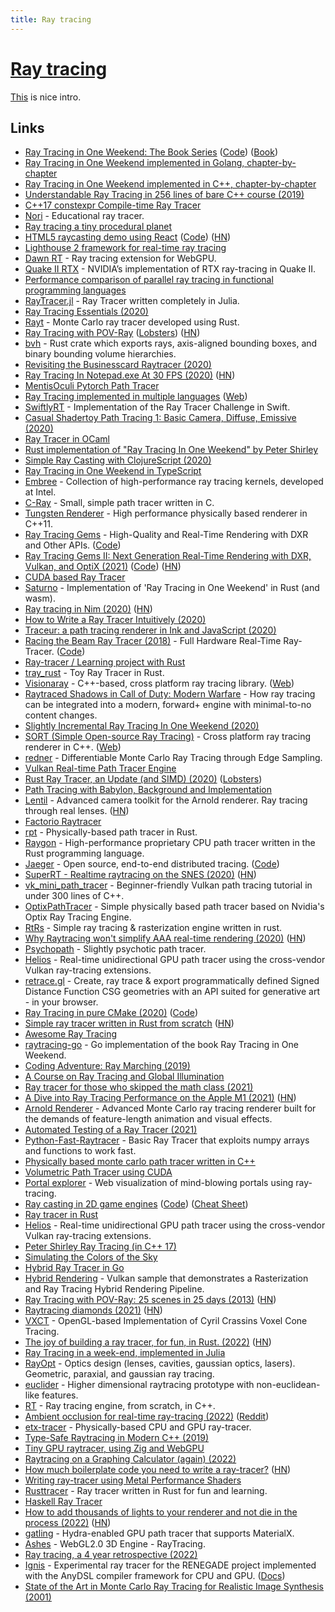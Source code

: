 ```yaml
---
title: Ray tracing
---
```


# [Ray tracing](<https://en.wikipedia.org/wiki/Ray_tracing_(graphics)>)

[This](https://blog.singleton.io/posts/2022-01-02-raytracing-with-rust/) is nice intro.

## Links

- [Ray Tracing in One Weekend: The Book Series](https://raytracing.github.io/) ([Code](https://github.com/raytracing/raytracing.github.io/)) ([Book](https://raytracing.github.io/books/RayTracingInOneWeekend.html))
- [Ray Tracing in One Weekend implemented in Golang, chapter-by-chapter](https://github.com/hunterloftis/oneweekend)
- [Ray Tracing in One Weekend implemented in C++, chapter-by-chapter](https://github.com/utilForever/ray-tracing-in-one-weekend-cpp)
- [Understandable Ray Tracing in 256 lines of bare C++ course (2019)](https://github.com/ssloy/tinyraytracer)
- [C++17 constexpr Compile-time Ray Tracer](https://github.com/tcbrindle/raytracer.hpp)
- [Nori](https://github.com/wjakob/nori) - Educational ray tracer.
- [Ray tracing a tiny procedural planet](http://casual-effects.com/research/McGuire2019ProcGen/McGuire2019ProcGen.pdf)
- [HTML5 raycasting demo using React](https://ahuth.github.io/raycast/) ([Code](https://github.com/ahuth/raycast)) ([HN](https://news.ycombinator.com/item?id=22725275))
- [Lighthouse 2 framework for real-time ray tracing](https://github.com/jbikker/lighthouse2)
- [Dawn RT](https://github.com/maierfelix/dawn-ray-tracing) - Ray tracing extension for WebGPU.
- [Quake II RTX](https://github.com/NVIDIA/Q2RTX) - NVIDIA’s implementation of RTX ray-tracing in Quake II.
- [Performance comparison of parallel ray tracing in functional programming languages](https://github.com/athas/raytracers)
- [RayTracer.jl](https://github.com/avik-pal/RayTracer.jl) - Ray Tracer written completely in Julia.
- [Ray Tracing Essentials (2020)](https://www.youtube.com/playlist?list=PL5B692fm6--sgm8Uiava0IIvUojjFOCSR)
- [Rayt](https://github.com/Dalamar42/rayt) - Monte Carlo ray tracer developed using Rust.
- [Ray Tracing with POV-Ray](https://github.com/spcask/pov-ray-tracing) ([Lobsters](https://lobste.rs/s/qczs5u/ray_tracing_with_pov_ray_25_scenes_25_days)) ([HN](https://news.ycombinator.com/item?id=23042993))
- [bvh](https://github.com/svenstaro/bvh) - Rust crate which exports rays, axis-aligned bounding boxes, and binary bounding volume hierarchies.
- [Revisiting the Businesscard Raytracer (2020)](http://fabiensanglard.net/revisiting_the_businesscard_raytracer/index.html)
- [Ray Tracing In Notepad.exe At 30 FPS (2020)](http://kylehalladay.com/blog/2020/05/20/Rendering-With-Notepad.html) ([HN](https://news.ycombinator.com/item?id=23246221))
- [MentisOculi Pytorch Path Tracer](https://github.com/mmirman/MentisOculi)
- [Ray Tracing implemented in multiple languages](https://github.com/matt77hias/smallpt) ([Web](http://www.kevinbeason.com/smallpt/))
- [SwiftlyRT](https://github.com/sbehnke/SwiftlyRT) - Implementation of the Ray Tracer Challenge in Swift.
- [Casual Shadertoy Path Tracing 1: Basic Camera, Diffuse, Emissive (2020)](https://blog.demofox.org/2020/05/25/casual-shadertoy-path-tracing-1-basic-camera-diffuse-emissive/)
- [Ray Tracer in OCaml](https://github.com/Kamirus/ray-tracer)
- [Rust implementation of "Ray Tracing In One Weekend" by Peter Shirley](https://github.com/jorendorff/rust-raytrace)
- [Simple Ray Casting with ClojureScript (2020)](https://andreyorst.gitlab.io/posts/2020-06-04-simple-ray-casting-with-clojurescript/)
- [Ray Tracing in One Weekend in TypeScript](https://github.com/ahuth/raytrace2)
- [Embree](https://github.com/embree/embree) - Collection of high-performance ray tracing kernels, developed at Intel.
- [C-Ray](https://github.com/VKoskiv/c-ray) - Small, simple path tracer written in C.
- [Tungsten Renderer](https://github.com/tunabrain/tungsten) - High performance physically based renderer in C++11.
- [Ray Tracing Gems](http://www.realtimerendering.com/raytracinggems/rtg/index.html) - High-Quality and Real-Time Rendering with DXR and Other APIs. ([Code](https://github.com/Apress/ray-tracing-gems))
- [Ray Tracing Gems II: Next Generation Real-Time Rendering with DXR, Vulkan, and OptiX (2021)](https://developer.nvidia.com/blog/ray-tracing-gems-ii-available-today-as-free-digital-download/) ([Code](https://github.com/Apress/Ray-Tracing-Gems-II)) ([HN](https://news.ycombinator.com/item?id=28064615))
- [CUDA based Ray Tracer](https://github.com/xlnx/cuda-raytracer)
- [Saturno](https://github.com/alvarosan/saturno) - Implementation of 'Ray Tracing in One Weekend' in Rust (and wasm).
- [Ray tracing in Nim (2020)](https://nim-lang.org/blog/2020/06/30/ray-tracing-in-nim.html) ([HN](https://news.ycombinator.com/item?id=23707286))
- [How to Write a Ray Tracer Intuitively (2020)](https://blog.scottlogic.com/2020/03/10/raytracer-how-to.html)
- [Traceur: a path tracing renderer in Ink and JavaScript (2020)](https://dotink.co/posts/traceur/)
- [Racing the Beam Ray Tracer (2018)](https://tomverbeure.github.io/rtl/2018/11/26/Racing-the-Beam-Ray-Tracer.html) - Full Hardware Real-Time Ray-Tracer. ([Code](https://github.com/tomverbeure/rt))
- [Ray-tracer / Learning project with Rust](https://github.com/qu4k/rain)
- [tray_rust](https://github.com/Twinklebear/tray_rust) - Toy Ray Tracer in Rust.
- [Visionaray](https://github.com/szellmann/visionaray) - C++-based, cross platform ray tracing library. ([Web](https://vis.uni-koeln.de/forschung/software-visionaray))
- [Raytraced Shadows in Call of Duty: Modern Warfare](https://www.activision.com/cdn/research/Raytraced_Shadows_in_Call_of_Duty_Modern_Warfare.pdf) - How ray tracing can be integrated into a modern, forward+ engine with minimal-to-no content changes.
- [Slightly Incremental Ray Tracing In One Weekend (2020)](https://www.peterstefek.me/incr-ray-tracer.html)
- [SORT (Simple Open-source Ray Tracing)](https://github.com/JiayinCao/SORT) - Cross platform ray tracing renderer in C++. ([Web](https://sort-renderer.com/))
- [redner](https://github.com/BachiLi/redner) - Differentiable Monte Carlo Ray Tracing through Edge Sampling.
- [Vulkan Real-time Path Tracer Engine](https://github.com/Zielon/PBRVulkan)
- [Rust Ray Tracer, an Update (and SIMD) (2020)](https://siliconsprawl.com/2020/11/06/simd-ray-tracer.html) ([Lobsters](https://lobste.rs/s/kpfbis/rust_ray_tracer_update_simd))
- [Path Tracing with Babylon, Background and Implementation](https://forum.babylonjs.com/t/path-tracing-with-babylon-background-and-implementation/12832)
- [Lentil](https://www.lentil.xyz/) - Advanced camera toolkit for the Arnold renderer. Ray tracing through real lenses. ([HN](https://news.ycombinator.com/item?id=25045034))
- [Factorio Raytracer](https://twitter.com/notch/status/1328335971176370181)
- [rpt](https://github.com/ekzhang/rpt) - Physically-based path tracer in Rust.
- [Raygon](https://github.com/raygon-renderer/readme) - High-performance proprietary CPU path tracer written in the Rust programming language.
- [Jaeger](https://www.jaegertracing.io/) - Open source, end-to-end distributed tracing. ([Code](https://github.com/jaegertracing/jaeger))
- [SuperRT - Realtime raytracing on the SNES (2020)](https://www.shironekolabs.com/posts/superrt/) ([HN](https://news.ycombinator.com/item?id=25431203))
- [vk_mini_path_tracer](https://github.com/nvpro-samples/vk_mini_path_tracer) - Beginner-friendly Vulkan path tracing tutorial in under 300 lines of C++.
- [OptixPathTracer](https://github.com/knightcrawler25/Optix-PathTracer) - Simple physically based path tracer based on Nvidia's Optix Ray Tracing Engine.
- [RtRs](https://github.com/universome/rtrs) - Simple ray tracing & rasterization engine written in rust.
- [Why Raytracing won't simplify AAA real-time rendering (2020)](http://c0de517e.blogspot.com/2020/12/why-raytracing-wont-simplify-aaa-real.html) ([HN](https://news.ycombinator.com/item?id=25557354))
- [Psychopath](https://github.com/cessen/psychopath) - Slightly psychotic path tracer.
- [Helios](https://github.com/diharaw/Helios) - Real-time unidirectional GPU path tracer using the cross-vendor Vulkan ray-tracing extensions.
- [retrace.gl](https://github.com/stasilo/retrace.gl) - Create, ray trace & export programmatically defined Signed Distance Function CSG geometries with an API suited for generative art - in your browser.
- [Ray Tracing in pure CMake (2020)](https://64.github.io/cmake-raytracer/) ([Code](https://github.com/64/cmake-raytracer))
- [Simple ray tracer written in Rust from scratch](https://github.com/dranikpg/simple-rays) ([HN](https://news.ycombinator.com/item?id=26143837))
- [Awesome Ray Tracing](https://github.com/dannyfritz/awesome-ray-tracing)
- [raytracing-go](https://github.com/y-taka-23/raytracing-go) - Go implementation of the book Ray Tracing in One Weekend.
- [Coding Adventure: Ray Marching (2019)](https://www.youtube.com/watch?v=Cp5WWtMoeKg)
- [A Course on Ray Tracing and Global Illumination](https://users.cg.tuwien.ac.at/zsolnai/gfx/rendering-course/)
- [Ray tracer for those who skipped the math class (2021)](https://zserge.com/posts/raytracer/)
- [A Dive into Ray Tracing Performance on the Apple M1 (2021)](https://www.willusher.io/graphics/2020/12/20/rt-dive-m1) ([HN](https://news.ycombinator.com/item?id=27340555))
- [Arnold Renderer](https://www.arnoldrenderer.com/) - Advanced Monte Carlo ray tracing renderer built for the demands of feature-length animation and visual effects.
- [Automated Testing of a Ray Tracer (2021)](https://16bpp.net/blog/post/automated-testing-of-a-ray-tracer/)
- [Python-Fast-Raytracer](https://github.com/rafael-fuente/Python-Raytracer) - Basic Ray Tracer that exploits numpy arrays and functions to work fast.
- [Physically based monte carlo path tracer written in C++](https://github.com/amanshenoy/ray-tracer)
- [Volumetric Path Tracer using CUDA](https://github.com/sergeneren/Volumetric-Path-Tracer)
- [Portal explorer](https://github.com/optozorax/portal) - Web visualization of mind-blowing portals using ray-tracing.
- [Ray casting in 2D game engines](https://sszczep.github.io/ray-casting-in-2d-game-engines/) ([Code](https://github.com/sszczep/ray-casting-in-2d-game-engines)) ([Cheat Sheet](https://sszczep.github.io/ray-casting-in-2d-game-engines/cheatsheet.html))
- [Ray tracer in Rust](https://github.com/brundonsmith/raytracer)
- [Helios](https://github.com/diharaw/Helios) - Real-time unidirectional GPU path tracer using the cross-vendor Vulkan ray-tracing extensions.
- [Peter Shirley Ray Tracing (in C++ 17)](https://github.com/define-private-public/PSRayTracing)
- [Simulating the Colors of the Sky](https://www.scratchapixel.com/lessons/procedural-generation-virtual-worlds/simulating-sky)
- [Hybrid Ray Tracer in Go](https://github.com/KevinTchokodeu/Hybrid-Ray-Tracer)
- [Hybrid Rendering](https://github.com/diharaw/HybridRendering) - Vulkan sample that demonstrates a Rasterization and Ray Tracing Hybrid Rendering Pipeline.
- [Ray Tracing with POV-Ray: 25 scenes in 25 days (2013)](https://github.com/spcask/pov-ray-tracing) ([HN](https://news.ycombinator.com/item?id=29513332))
- [Raytracing diamonds (2021)](https://11011110.github.io/blog/2021/12/23/raytracing-diamonds.html) ([HN](https://news.ycombinator.com/item?id=29695281))
- [VXCT](https://github.com/Helliaca/VXCT) - OpenGL-based Implementation of Cyril Crassins Voxel Cone Tracing.
- [The joy of building a ray tracer, for fun, in Rust. (2022)](https://blog.singleton.io/posts/2022-01-02-raytracing-with-rust/) ([HN](https://news.ycombinator.com/item?id=29791142))
- [Ray Tracing in a week-end, implemented in Julia](https://github.com/claforte/RayTracingWeekend.jl)
- [RayOpt](https://github.com/quartiq/rayopt) - Optics design (lenses, cavities, gaussian optics, lasers). Geometric, paraxial, and gaussian ray tracing.
- [euclider](https://github.com/Limeth/euclider) - Higher dimensional raytracing prototype with non-euclidean-like features.
- [RT](https://github.com/mustafaquraish/rt) - Ray tracing engine, from scratch, in C++.
- [Ambient occlusion for real-time ray-tracing (2022)](http://www.alexisbreust.fr/2022-ray-tracing-in-10ms-ambient-occlusion.html) ([Reddit](https://www.reddit.com/r/GraphicsProgramming/comments/skjfxd/ambient_occlusion_for_realtime_raytracing/))
- [etx-tracer](https://github.com/sergeyreznik/etx-tracer) - Physically-based CPU and GPU ray-tracer.
- [Type-Safe Raytracing in Modern C++ (2019)](https://ajeetdsouza.github.io/blog/posts/type-safe-raytracing-in-modern-cpp/)
- [Tiny GPU raytracer, using Zig and WebGPU](https://github.com/mkeeter/rayray)
- [Raytracing on a Graphing Calculator (again) (2022)](https://www.youtube.com/watch?v=rY413t5fArw)
- [How much boilerplate code you need to write a ray-tracer?](https://sergeyreznik.github.io/rtcode/index.html) ([HN](https://news.ycombinator.com/item?id=30378900))
- [Writing ray-tracer using Metal Performance Shaders](https://sergeyreznik.github.io/metal-ray-tracer/index.html)
- [Rusttracer](https://github.com/k0nserv/rusttracer) - Ray tracer written in Rust for fun and learning.
- [Haskell Ray Tracer](https://github.com/micahcantor/haskell-raytracer)
- [How to add thousands of lights to your renderer and not die in the process (2022)](http://www.zyanidelab.com/how-to-add-thousands-of-lights-to-your-renderer/) ([HN](https://news.ycombinator.com/item?id=30795858))
- [gatling](https://github.com/pablode/gatling) - Hydra-enabled GPU path tracer that supports MaterialX.
- [Ashes](https://github.com/but0n/Ashes) - WebGL2.0 3D Engine - RayTracing.
- [Ray tracing, a 4 year retrospective (2022)](https://interplayoflight.wordpress.com/2022/04/09/raytracing-a-4-year-retrospective/)
- [Ignis](https://github.com/PearCoding/Ignis) - Experimental ray tracer for the RENEGADE project implemented with the AnyDSL compiler framework for CPU and GPU. ([Docs](https://pearcoding.github.io/Ignis/))
- [State of the Art in Monte Carlo Ray Tracing for Realistic Image Synthesis (2001)](https://cseweb.ucsd.edu/~viscomp/classes/cse274/wi18/readings/course29sig01.pdf)